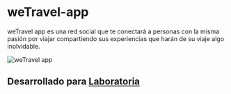 ﻿# weTravel-app 
 
 weTravel app es una red social que  te conectará a  personas con la  misma pasión por viajar compartiendo sus experiencias que harán de su  viaje algo inolvidable.
 
![weTravel app](https://user-images.githubusercontent.com/32302079/37918431-a21923d4-30e6-11e8-9736-a31016bf91db.png)

## Desarrollado para [Laboratoria](http://www.laboratoria.la/)


